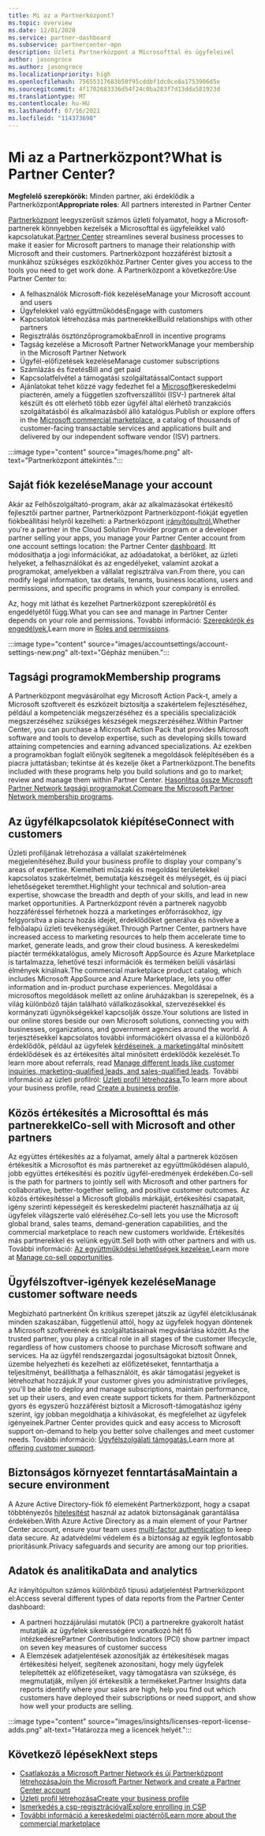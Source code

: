 ```yaml
---
title: Mi az a Partnerközpont?
ms.topic: overview
ms.date: 12/01/2020
ms.service: partner-dashboard
ms.subservice: partnercenter-mpn
description: Üzleti Partnerközpont a Microsofttal és ügyfeleivel
author: jasongroce
ms.author: jasongroce
ms.localizationpriority: high
ms.openlocfilehash: 75655317683b50f95cddbf1dc0ce8a1753906d5e
ms.sourcegitcommit: 4f1702683336d54f24c0ba283f7d13dda581923d
ms.translationtype: MT
ms.contentlocale: hu-HU
ms.lasthandoff: 07/16/2021
ms.locfileid: "114373698"
---
```

# <a name="what-is-partner-center"></a><span data-ttu-id="7babe-103">Mi az a Partnerközpont?</span><span class="sxs-lookup"><span data-stu-id="7babe-103">What is Partner Center?</span></span>

<span data-ttu-id="7babe-104">**Megfelelő szerepkörök:** Minden partner, aki érdeklődik a Partnerközpont</span><span class="sxs-lookup"><span data-stu-id="7babe-104">**Appropriate roles**: All partners interested in Partner Center</span></span>

<span data-ttu-id="7babe-105">[Partnerközpont](https://partner.microsoft.com/dashboard/home) leegyszerűsít számos üzleti folyamatot, hogy a Microsoft-partnerek könnyebben kezelsék a Microsofttal és ügyfeleikkel való kapcsolatukat.</span><span class="sxs-lookup"><span data-stu-id="7babe-105">[Partner Center](https://partner.microsoft.com/dashboard/home) streamlines several business processes to make it easier for Microsoft partners to manage their relationship with Microsoft and their customers.</span></span> <span data-ttu-id="7babe-106">Partnerközpont hozzáférést biztosít a munkához szükséges eszközökhöz.</span><span class="sxs-lookup"><span data-stu-id="7babe-106">Partner Center gives you access to the tools you need to get work done.</span></span> <span data-ttu-id="7babe-107">A Partnerközpont a következőre:</span><span class="sxs-lookup"><span data-stu-id="7babe-107">Use Partner Center to:</span></span>

- <span data-ttu-id="7babe-108">A felhasználók Microsoft-fiók kezelése</span><span class="sxs-lookup"><span data-stu-id="7babe-108">Manage your Microsoft account and users</span></span>
- <span data-ttu-id="7babe-109">Ügyfelekkel való együttműködés</span><span class="sxs-lookup"><span data-stu-id="7babe-109">Engage with customers</span></span>
- <span data-ttu-id="7babe-110">Kapcsolatok létrehozása más partnerekkel</span><span class="sxs-lookup"><span data-stu-id="7babe-110">Build relationships with other partners</span></span>
- <span data-ttu-id="7babe-111">Regisztrálás ösztönzőprogramokba</span><span class="sxs-lookup"><span data-stu-id="7babe-111">Enroll in incentive programs</span></span>
- <span data-ttu-id="7babe-112">Tagság kezelése a Microsoft Partner Network</span><span class="sxs-lookup"><span data-stu-id="7babe-112">Manage your membership in the Microsoft Partner Network</span></span>
- <span data-ttu-id="7babe-113">Ügyfél-előfizetések kezelése</span><span class="sxs-lookup"><span data-stu-id="7babe-113">Manage customer subscriptions</span></span>
- <span data-ttu-id="7babe-114">Számlázás és fizetés</span><span class="sxs-lookup"><span data-stu-id="7babe-114">Bill and get paid</span></span>
- <span data-ttu-id="7babe-115">Kapcsolatfelvétel a támogatási szolgáltatással</span><span class="sxs-lookup"><span data-stu-id="7babe-115">Contact support</span></span>
- <span data-ttu-id="7babe-116">Ajánlatokat tehet közzé vagy fedezhet fel a [Microsoft](/azure/marketplace)kereskedelmi piacterén, amely a független szoftverszállítói (ISV-) partnerek által készült és ott elérhető több ezer ügyfél által elérhető tranzakciós szolgáltatásból és alkalmazásból álló katalógus.</span><span class="sxs-lookup"><span data-stu-id="7babe-116">Publish or explore offers in the [Microsoft commercial marketplace](/azure/marketplace), a catalog of thousands of customer-facing transactable services and applications built and delivered by our independent software vendor (ISV) partners.</span></span>

:::image type="content" source="images/home.png" alt-text="Partnerközpont áttekintés.":::

## <a name="manage-your-account"></a><span data-ttu-id="7babe-118">Saját fiók kezelése</span><span class="sxs-lookup"><span data-stu-id="7babe-118">Manage your account</span></span>

<span data-ttu-id="7babe-119">Akár az Felhőszolgáltató-program, akár az alkalmazásokat értékesítő fejlesztői partner partner, Partnerközpont Partnerközpont-fiókját egyetlen fiókbeállítási helyről kezelheti: a Partnerközpont [irányítópultról.](https://partner.microsoft.com/dashboard/home)</span><span class="sxs-lookup"><span data-stu-id="7babe-119">Whether you're a partner in the Cloud Solution Provider program or a developer partner selling your apps, you manage your Partner Center account from one account settings location: the Partner Center [dashboard](https://partner.microsoft.com/dashboard/home).</span></span> <span data-ttu-id="7babe-120">Itt módosíthatja a jogi információkat, az adóadatokat, a bérlőket, az üzleti helyeket, a felhasználókat és az engedélyeket, valamint azokat a programokat, amelyekben a vállalat regisztrálva van.</span><span class="sxs-lookup"><span data-stu-id="7babe-120">From there, you can modify legal information, tax details, tenants, business locations, users and permissions, and specific programs in which your company is enrolled.</span></span>

<span data-ttu-id="7babe-121">Az, hogy mit láthat és kezelhet Partnerközpont szerepkörétől és engedélyétől függ.</span><span class="sxs-lookup"><span data-stu-id="7babe-121">What you can see and manage in Partner Center depends on your role and permissions.</span></span> <span data-ttu-id="7babe-122">További információ: [Szerepkörök és engedélyek.](permissions-overview.md)</span><span class="sxs-lookup"><span data-stu-id="7babe-122">Learn more in [Roles and permissions](permissions-overview.md).</span></span>

:::image type="content" source="images/accountsettings/account-settings-new.png" alt-text="Gépház menüben.":::

## <a name="membership-programs"></a><span data-ttu-id="7babe-124">Tagsági programok</span><span class="sxs-lookup"><span data-stu-id="7babe-124">Membership programs</span></span>

<span data-ttu-id="7babe-125">A Partnerközpont megvásárolhat egy Microsoft Action Pack-t, amely a Microsoft szoftvereit és eszközeit biztosítja a szakértelem fejlesztéséhez, például a kompetenciák megszerzéséhez és a speciális specializációk megszerzéséhez szükséges készségek megszerzéséhez.</span><span class="sxs-lookup"><span data-stu-id="7babe-125">Within Partner Center, you can purchase a Microsoft Action Pack that provides Microsoft software and tools to develop expertise, such as developing skills toward attaining competencies and earning advanced specializations.</span></span> <span data-ttu-id="7babe-126">Az ezekben a programokban foglalt előnyök segítenek a megoldások felépítésében és a piacra juttatásban; tekintse át és kezelje őket a Partnerközpont.</span><span class="sxs-lookup"><span data-stu-id="7babe-126">The benefits included with these programs help you build solutions and go to market; review and manage them within Partner Center.</span></span> <span data-ttu-id="7babe-127">[Hasonlítsa össze Microsoft Partner Network tagsági programokat.](https://partner.microsoft.com/membership/compare-offers)</span><span class="sxs-lookup"><span data-stu-id="7babe-127">[Compare the Microsoft Partner Network membership programs](https://partner.microsoft.com/membership/compare-offers).</span></span>

## <a name="connect-with-customers"></a><span data-ttu-id="7babe-128">Az ügyfélkapcsolatok kiépítése</span><span class="sxs-lookup"><span data-stu-id="7babe-128">Connect with customers</span></span>

<span data-ttu-id="7babe-129">Üzleti profiljának létrehozása a vállalat szakértelmének megjelenítéséhez.</span><span class="sxs-lookup"><span data-stu-id="7babe-129">Build your business profile to display your company's areas of expertise.</span></span> <span data-ttu-id="7babe-130">Kiemelheti műszaki és megoldási területekkel kapcsolatos szakértelmét, bemutatja készségeit és mélységét, és új piaci lehetőségeket teremthet.</span><span class="sxs-lookup"><span data-stu-id="7babe-130">Highlight your technical and solution-area expertise, showcase the breadth and depth of your skills, and lead in new market opportunities.</span></span> <span data-ttu-id="7babe-131">A Partnerközpont révén a partnerek nagyobb hozzáféréssel férhetnek hozzá a marketinges erőforrásokhoz, így felgyorsítva a piacra hozás idejét, érdeklődőket generálva és növelve a felhőalapú üzleti tevékenységüket.</span><span class="sxs-lookup"><span data-stu-id="7babe-131">Through Partner Center, partners have increased access to marketing resources to help them accelerate time to market, generate leads, and grow their cloud business.</span></span> <span data-ttu-id="7babe-132">A kereskedelmi piactér termékkatalógus, amely Microsoft AppSource és Azure Marketplace is tartalmazza, lehetővé teszi információk és terméken belüli vásárlási élmények kínálnak.</span><span class="sxs-lookup"><span data-stu-id="7babe-132">The commercial marketplace product catalog, which includes Microsoft AppSource and Azure Marketplace, lets you offer information and in-product purchase experiences.</span></span> <span data-ttu-id="7babe-133">Megoldásai a microsoftos megoldások mellett az online áruházakban is szerepelnek, és a világ különböző táján található vállalkozásokkal, szervezésekkel és kormányzati ügynökségekkel kapcsolják össze.</span><span class="sxs-lookup"><span data-stu-id="7babe-133">Your solutions are listed in our online stores beside our own Microsoft solutions, connecting you with businesses, organizations, and government agencies around the world.</span></span> <span data-ttu-id="7babe-134">A terjesztésekkel kapcsolatos további információkért olvassa el a különböző érdeklődők, például az ügyfelek [kérdéseinek, a marketing](manage-leads.md)által minősített érdeklődések és az értékesítés által minősített érdeklődők kezelését.</span><span class="sxs-lookup"><span data-stu-id="7babe-134">To learn more about referrals, read [Manage different leads like customer inquiries, marketing-qualified leads, and sales-qualified leads](manage-leads.md).</span></span> <span data-ttu-id="7babe-135">További információ az üzleti profilról: [Üzleti profil létrehozása.](create-a-marketing-profile.md)</span><span class="sxs-lookup"><span data-stu-id="7babe-135">To learn more about your business profile, read [Create a business profile](create-a-marketing-profile.md).</span></span>

## <a name="co-sell-with-microsoft-and-other-partners"></a><span data-ttu-id="7babe-136">Közös értékesítés a Microsofttal és más partnerekkel</span><span class="sxs-lookup"><span data-stu-id="7babe-136">Co-sell with Microsoft and other partners</span></span>

<span data-ttu-id="7babe-137">Az együttes értékesítés az a folyamat, amely által a partnerek közösen értékesítik a Microsoftot és más partnereket az együttműködésen alapuló, jobb együttes értékesítési és pozitív ügyfél-eredmények érdekében.</span><span class="sxs-lookup"><span data-stu-id="7babe-137">Co-sell is the path for partners to jointly sell with Microsoft and other partners for collaborative, better-together selling, and positive customer outcomes.</span></span> <span data-ttu-id="7babe-138">Az közös értékesítéssel a Microsoft globális márkáját, értékesítési csapatait, igény szerinti képességeit és kereskedelmi piacterét használhatja az új ügyfelek világszerte való eléréséhez.</span><span class="sxs-lookup"><span data-stu-id="7babe-138">Co-sell lets you use the Microsoft global brand, sales teams, demand-generation capabilities, and the commercial marketplace to reach new customers worldwide.</span></span> <span data-ttu-id="7babe-139">Értékesítés más partnerekkel és velünk együtt.</span><span class="sxs-lookup"><span data-stu-id="7babe-139">Sell both with other partners and with us.</span></span> <span data-ttu-id="7babe-140">További információ: [Az együttműködési lehetőségek kezelése.](manage-co-sell-opportunities.md)</span><span class="sxs-lookup"><span data-stu-id="7babe-140">Learn more at [Manage co-sell opportunities](manage-co-sell-opportunities.md).</span></span>

## <a name="manage-customer-software-needs"></a><span data-ttu-id="7babe-141">Ügyfélszoftver-igények kezelése</span><span class="sxs-lookup"><span data-stu-id="7babe-141">Manage customer software needs</span></span>

<span data-ttu-id="7babe-142">Megbízható partnerként Ön kritikus szerepet játszik az ügyfél életciklusának minden szakaszában, függetlenül attól, hogy az ügyfelek hogyan döntenek a Microsoft szoftverének és szolgáltatásainak megvásárlása között.</span><span class="sxs-lookup"><span data-stu-id="7babe-142">As the trusted partner, you play a critical role in all stages of the customer lifecycle, regardless of how customers choose to purchase Microsoft software and services.</span></span> <span data-ttu-id="7babe-143">Ha az ügyfél rendszergazdai jogosultságokat biztosít Önnek, üzembe helyezheti és kezelheti az előfizetéseket, fenntarthatja a teljesítményt, beállíthatja a felhasználóit, és akár támogatási jegyeket is létrehozhat hozzájuk.</span><span class="sxs-lookup"><span data-stu-id="7babe-143">If your customer gives you administrative privileges, you'll be able to deploy and manage subscriptions, maintain performance, set up their users, and even create support tickets for them.</span></span> <span data-ttu-id="7babe-144">Partnerközpont gyors és egyszerű hozzáférést biztosít a Microsoft-támogatáshoz igény szerint, így jobban megoldhatja a kihívásokat, és megfelelhet az ügyfelek igényeinek.</span><span class="sxs-lookup"><span data-stu-id="7babe-144">Partner Center provides quick and easy access to Microsoft support on-demand to help you better solve challenges and meet customer needs.</span></span> <span data-ttu-id="7babe-145">További információ: [Ügyfélszolgálati támogatás.](customer-support.md)</span><span class="sxs-lookup"><span data-stu-id="7babe-145">Learn more at [offering customer support](customer-support.md).</span></span>

## <a name="maintain-a-secure-environment"></a><span data-ttu-id="7babe-146">Biztonságos környezet fenntartása</span><span class="sxs-lookup"><span data-stu-id="7babe-146">Maintain a secure environment</span></span>

<span data-ttu-id="7babe-147">A Azure Active Directory-fiók fő elemeként Partnerközpont, hogy a csapat többtényezős [hitelesítést](partner-security-requirements-mandating-mfa.md) használ az adatok biztonságának garantálása érdekében.</span><span class="sxs-lookup"><span data-stu-id="7babe-147">With Azure Active Directory as a main element of your Partner Center account, ensure your team uses [multi-factor authentication](partner-security-requirements-mandating-mfa.md) to keep data secure.</span></span> <span data-ttu-id="7babe-148">Az adatvédelmi védelem és a biztonság az egyik legfontosabb prioritásunk.</span><span class="sxs-lookup"><span data-stu-id="7babe-148">Privacy safeguards and security are among our top priorities.</span></span>

## <a name="data-and-analytics"></a><span data-ttu-id="7babe-149">Adatok és analitika</span><span class="sxs-lookup"><span data-stu-id="7babe-149">Data and analytics</span></span>

<span data-ttu-id="7babe-150">Az irányítópulton számos különböző típusú adatjelentést Partnerközpont el:</span><span class="sxs-lookup"><span data-stu-id="7babe-150">Access several different types of data reports from the Partner Center dashboard:</span></span>

- <span data-ttu-id="7babe-151">A partneri hozzájárulási mutatók (PCI) a partnerekre gyakorolt hatást mutatják az ügyfelek sikerességére vonatkozó hét fő intézkedésre</span><span class="sxs-lookup"><span data-stu-id="7babe-151">Partner Contribution Indicators (PCI) show partner impact on seven key measures of customer success</span></span>
- <span data-ttu-id="7babe-152">A Elemzések adatjelentések azonosítják az értékesítések magas értékesítési helyeit, segítenek azonosítani, hogy mely ügyfelek telepítették az előfizetéseiket, vagy támogatásra van szüksége, és megmutatják, milyen jól értékesítik a termékeket.</span><span class="sxs-lookup"><span data-stu-id="7babe-152">Partner Insights data reports identify where your sales are high, help you find out which customers have deployed their subscriptions or need support, and show how well your products are selling.</span></span>

:::image type="content" source="images/insights/licenses-report-license-adds.png" alt-text="Határozza meg a licencek helyét.":::

## <a name="next-steps"></a><span data-ttu-id="7babe-154">Következő lépések</span><span class="sxs-lookup"><span data-stu-id="7babe-154">Next steps</span></span>

- [<span data-ttu-id="7babe-155">Csatlakozás a Microsoft Partner Network és új Partnerközpont létrehozása</span><span class="sxs-lookup"><span data-stu-id="7babe-155">Join the Microsoft Partner Network and create a Partner Center account</span></span>](mpn-create-a-partner-center-account.md)
- [<span data-ttu-id="7babe-156">Üzleti profil létrehozása</span><span class="sxs-lookup"><span data-stu-id="7babe-156">Create your business profile</span></span>](create-a-marketing-profile.md)
- [<span data-ttu-id="7babe-157">Ismerkedés a csp-regisztrációval</span><span class="sxs-lookup"><span data-stu-id="7babe-157">Explore enrolling in CSP</span></span>](csp-overview.md)
- [<span data-ttu-id="7babe-158">További információ a kereskedelmi piactérről</span><span class="sxs-lookup"><span data-stu-id="7babe-158">Learn more about the commercial marketplace</span></span>](csp-commercial-marketplace-overview.md)
